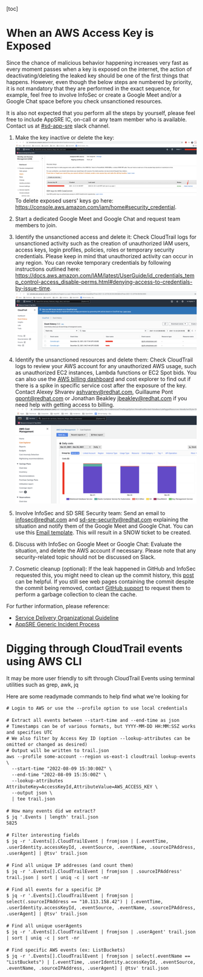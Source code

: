 [toc]

# When an AWS Access Key is Exposed

Since the chance of malicious behavior happening increases very fast as every moment passes when a key is exposed on the internet, the action of deactivating/deleting the leaked key should be one of the first things that happens. However, even though the below steps are numbered by priority, it is not mandatory that they are performed in the exact sequence, for example, feel free to involve InfoSec or create a Google Meet and/or a Google Chat space before you check unsanctioned resources.

It is also not expected that you perform all the steps by yourself, please feel free to include AppSRE IC, on-call or any team member who is available. Contact us at [#sd-app-sre](https://coreos.slack.com/archives/CCRND57FW) slack channel.


1. Make the key inactive or delete the key: 
 ![Deactivate Key](../images/deactivate_key.png)
To delete exposed users' keys go here: https://console.aws.amazon.com/iam/home#security_credential.

2. Start a dedicated Google Meet and Google Chat and request team members to join.

3. Identify the unsanctioned access and delete it: Check CloudTrail logs for unsanctioned activity such as the creation of unauthorized IAM users, access keys, login profiles, policies, roles or temporary security credentials.  Please keep in mind that unauthorized activity can occur in any region. You can revoke temporary credentials by following instructions outlined here: https://docs.aws.amazon.com/IAM/latest/UserGuide/id_credentials_temp_control-access_disable-perms.html#denying-access-to-credentials-by-issue-time.
 ![CloudTrail Logs](../images/cloudtrail_logs.png) 

4. Identify the unsanctioned resources and delete them: Check CloudTrail logs to review your AWS account for any unauthorized AWS usage, such as unauthorized EC2 instances, Lambda functions or EC2 Spot bids. 
You can also use the [AWS billing dashboard](https://console.aws.amazon.com/billing/home#/bill) and cost explorer to find out if there is a spike in specific service cost after the exposure of the key.
Contact Alexey Shvarev <ashvarev@redhat.com>, Guillaume Pont <gpont@redhat.com> or Jonathan Beakley <jbeakley@redhat.com> if you need help with getting access to billing.
  ![Cost Explorer](../images/cost_explorer.png)

5. Involve InfoSec and SD SRE Security team: Send an email to infosec@redhat.com and sd-sre-security@redhat.com explaining the situation and notify them of the Google Meet and Google Chat. You can use this [Email template](../boilerplates/security-compromised-aws-key-email-template.txt). This will result in a SNOW ticket to be created.

6. Discuss with InfoSec on Google Meet or Google Chat: Evaluate the situation, and delete the AWS account if necessary. Please note that any security-related topic should not be discussed on Slack.

7. Cosmetic cleanup (optional): If the leak happened in GitHub and InfoSec requested this, you might need to clean up the commit history, this [post](https://docs.github.com/en/authentication/keeping-your-account-and-data-secure/removing-sensitive-data-from-a-repository) can be helpful. If you still see web pages containing the commit despite the commit being removed, contact [GitHub support](https://support.github.com/contact) to request them to perform a garbage collection to clean the cache.

For further information, please reference:
 * [Service Delivery Organizational Guideline](https://source.redhat.com/groups/public/openshiftplatformsre/wiki/security_osdv4_security_practices)
 * [AppSRE Generic Incident Process](https://gitlab.cee.redhat.com/service/app-interface/blob/master/docs/app-sre/incident-process.md)

# Digging through CloudTrail events using AWS CLI

It may be more user friendly to sift through CloudTrail Events using terminal utilities such as grep, awk, jq

Here are some readymade commands to help find what we're looking for

```shell
# Login to AWS or use the --profile option to use local credentials

# Extract all events between --start-time and --end-time as json
# Timestamps can be of various formats, but YYYY-MM-DD HH:MM:SSZ works and specifies UTC
# We also filter by Access Key ID (option --lookup-attributes can be omitted or changed as desired)
# Output will be written to trail.json
aws --profile some-account --region us-east-1 cloudtrail lookup-events \
  --start-time "2022-08-09 15:30:00Z" \
  --end-time "2022-08-09 15:35:00Z" \
  --lookup-attributes AttributeKey=AccessKeyId,AttributeValue=AWS_ACCESS_KEY \
  --output json \
  | tee trail.json

# How many events did we extract?
$ jq '.Events | length' trail.json
5825

# Filter interesting fields
$ jq -r '.Events[].CloudTrailEvent | fromjson | [.eventTime, .userIdentity.accessKeyId, .eventSource, .eventName, .sourceIPAddress, .userAgent] | @tsv' trail.json

# Find all unique IP addresses (and count them)
$ jq -r '.Events[].CloudTrailEvent | fromjson | .sourceIPAddress' trail.json | sort | uniq -c | sort -nr

# Find all events for a specific IP
$ jq -r '.Events[].CloudTrailEvent | fromjson | select(.sourceIPAddress == "10.113.158.42") | [.eventTime, .userIdentity.accessKeyId, .eventSource, .eventName, .sourceIPAddress, .userAgent] | @tsv' trail.json

# Find all unique userAgents
$ jq -r '.Events[].CloudTrailEvent | fromjson | .userAgent' trail.json | sort | uniq -c | sort -nr

# Find specific AWS events (ex: ListBuckets)
$ jq -r '.Events[].CloudTrailEvent | fromjson | select(.eventName == "ListBuckets") | [.eventTime, .userIdentity.accessKeyId, .eventSource, .eventName, .sourceIPAddress, .userAgent] | @tsv' trail.json
```
